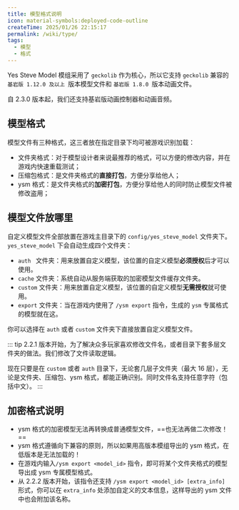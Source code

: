 ```yaml
---
title: 模型格式说明
icon: material-symbols:deployed-code-outline
createTime: 2025/01/26 22:15:17
permalink: /wiki/type/
tags:
  - 模型
  - 格式
---
```


Yes Steve Model 模组采用了 `geckolib` 作为核心，所以它支持 `geckolib` 兼容的`基岩版 1.12.0 及以上 `版本模型文件和
`基岩版 1.8.0 `版本动画文件。

自 2.3.0 版本起，我们还支持基岩版动画控制器和动画音频。

## 模型格式

模型文件有三种格式，这三者放在指定目录下均可被游戏识别加载：

- 文件夹格式：对于模型设计者来说最推荐的格式，可以方便的修改内容，并在游戏内快速重载测试；
- 压缩包格式：是文件夹格式的**直接打包**，方便分享给他人；
- ysm 格式：是文件夹格式的**加密打包**，方便分享给他人的同时防止模型文件被修改盗用；

## 模型文件放哪里

自定义模型文件全部放置在游戏主目录下的 `config/yes_steve_model` 文件夹下。`yes_steve_model` 下会自动生成四个文件夹：

- `auth ` 文件夹：用来放置自定义模型，该位置的自定义模型**必须授权**后才可以使用。
- `cache` 文件夹：系统自动从服务端获取的加密模型文件缓存文件夹。
- `custom` 文件夹：用来放置自定义模型，该位置的自定义模型**无需授权**就可使用。
- `export` 文件夹：当在游戏内使用了 `/ysm export` 指令，生成的 `ysm` 专属格式的模型就在这。

你可以选择在 `auth` 或者 `custom` 文件夹下直接放置自定义模型文件。

::: tip
2.2.1 版本开始，为了解决众多玩家喜欢修改文件名，或者目录下套多层文件夹的做法。我们修改了文件读取逻辑。

现在只要是在 `custom` 或者 `auth` 目录下，无论套几层子文件夹（最大 16 层），无论是文件夹、压缩包、ysm
格式，都能正确识别。同时文件名支持任意字符（包括中文）。
:::

## 加密格式说明

- ysm 格式的加密模型无法再转换成普通模型文件，==也无法再做二次修改！==
- ysm 格式遵循向下兼容的原则，所以如果用高版本模组导出的 ysm 格式，在低版本是无法加载的！
- 在游戏内输入`/ysm export <model_id>` 指令，即可将某个文件夹格式的模型导出成 ysm 专属模型格式。
- 从 2.2.2 版本开始，该指令还支持 `/ysm export <model_id> [extra_info]` 形式，你可以在 `extra_info` 处添加自定义的文本信息，这样导出的
  ysm 文件中也会附加该名称。
  <ImageCard
  image="https://s2.loli.net/2025/01/27/S9n5omVqt8bBOjD.png"
  title="记事本打开 YSM 模型文件后的样子"
  description="当你用原版记事本打开新版本模组（1.2.0 及以后版本）导出的 ysm 文件，你可以看到如下信息。这些信息无法被修改，如果强行修改，模组会拒绝加载此文件。"
  center=true
  href="/"
  />
